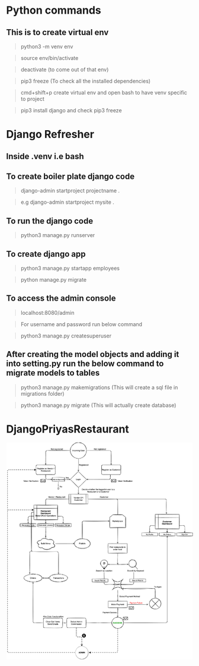 # Python commands

## This is to create virtual env
> python3 -m venv env

> source env/bin/activate

> deactivate (to come out of that env)

> pip3 freeze (To check all the installed dependencies)

> cmd+shift+p create virtual env and open bash to have venv specific to project

> pip3 install django and check pip3 freeze


# Django Refresher

## Inside .venv i.e bash
## To create boiler plate django code
> django-admin startproject projectname .

> e.g django-admin startproject mysite .

## To run the django code
> python3 manage.py runserver

## To create django app
> python3 manage.py startapp employees

> python manage.py migrate

## To access the admin console
> localhost:8080/admin

> For username and password run below command

> python3 manage.py createsuperuser

## After creating the model objects and adding it into setting.py run the below command to migrate models to tables

> python3 manage.py makemigrations (This will create a sql file in migrations folder)

> python3 manage.py migrate (This will actually create database)



# DjangoPriyasRestaurant

![Alt text](foodOnline/assets/FoodOnline-Flowchart.png)